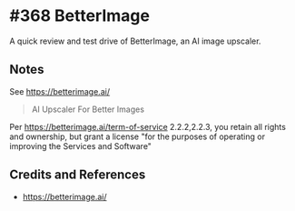 # #368 BetterImage

A quick review and test drive of BetterImage, an AI image upscaler.

## Notes

See <https://betterimage.ai/>

> AI Upscaler For Better Images

Per <https://betterimage.ai/term-of-service> 2.2.2,2.2.3, you retain all rights and ownership, but grant a license "for the purposes of operating or improving the Services and Software"

## Credits and References

* <https://betterimage.ai/>
